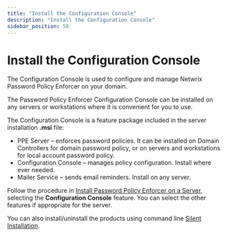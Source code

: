 ```yaml
---
title: "Install the Configuration Console"
description: "Install the Configuration Console"
sidebar_position: 50
---
```


# Install the Configuration Console

The Configuration Console is used to configure and manage Netwrix Password Policy Enforcer on your
domain.

The Password Policy Enforcer Configuration Console can be installed on any servers or workstations
where it is convenient for you to use.

The Configuration Console is a feature package included in the server installation **.msi** file:

- PPE Server – enforces password policies. It can be installed on Domain Controllers for domain
  password policy, or on servers and workstations for local account password policy.
- Configuration Console – manages policy configuration. Install where ever needed.
- Mailer Service – sends email reminders. Install on any server.

Follow the procedure in [Install Password Policy Enforcer on a Server](/docs/passwordpolicyenforcer/11.1/installation/installationserver.md),
selecting the **Configuration Console** feature. You can select the other features if appropriate
for the server.

You can also install/uninstall the products using command line
[Silent Installation](/docs/passwordpolicyenforcer/11.1/admin/command_line_interface.md#silent-installation).
